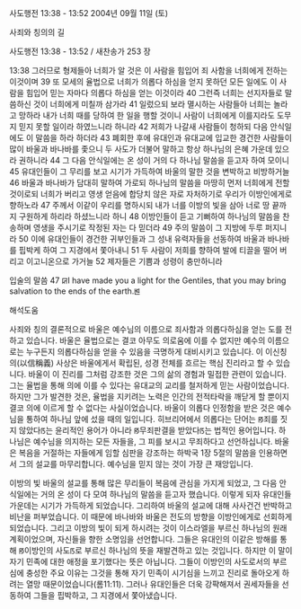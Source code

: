 사도행전 13:38 - 13:52 
2004년 09월 11일 (토)

사죄와 칭의의 길



사도행전 13:38 - 13:52 / 새찬송가 253 장


13:38 그러므로 형제들아 너희가 알 것은 이 사람을 힘입어 죄 사함을 너희에게 전하는 이것이며 39 또 모세의 율법으로 너희가 의롭다 하심을 얻지 못하던 모든 일에도 이 사람을 힘입어 믿는 자마다 의롭다 하심을 얻는 이것이라 40 그런즉 너희는 선지자들로 말씀하신 것이 너희에게 미칠까 삼가라 41 일렀으되 보라 멸시하는 사람들아 너희는 놀라고 망하라 내가 너희 때를 당하여 한 일을 행할 것이니 사람이 너희에게 이를지라도 도무지 믿지 못할 일이라 하였느니라 하니라 42 저희가 나갈새 사람들이 청하되 다음 안식일에도 이 말씀을 하라 하더라 43 폐회한 후에 유대인과 유대교에 입교한 경건한 사람들이 많이 바울과 바나바를 좇으니 두 사도가 더불어 말하고 항상 하나님의 은혜 가운데 있으라 권하니라 44 그 다음 안식일에는 온 성이 거의 다 하나님 말씀을 듣고자 하여 모이니 45 유대인들이 그 무리를 보고 시기가 가득하여 바울의 말한 것을 변박하고 비방하거늘 46 바울과 바나바가 담대히 말하여 가로되 하나님의 말씀을 마땅히 먼저 너희에게 전할 것이로되 너희가 버리고 영생 얻음에 합당치 않은 자로 자처하기로 우리가 이방인에게로 향하노라 47 주께서 이같이 우리를 명하시되 내가 너를 이방의 빛을 삼아 너로 땅 끝까지 구원하게 하리라 하셨느니라 하니 48 이방인들이 듣고 기뻐하여 하나님의 말씀을 찬송하며 영생을 주시기로 작정된 자는 다 믿더라 49 주의 말씀이 그 지방에 두루 퍼지니라 50 이에 유대인들이 경건한 귀부인들과 그 성내 유력자들을 선동하여 바울과 바나바를 핍박케 하여 그 지경에서 쫓아내니 51 두 사람이 저희를 향하여 발에 티끌을 떨어 버리고 이고니온으로 가거늘 52 제자들은 기쁨과 성령이 충만하니라

입술의 말씀
47 ꡒI have made you a light for the Gentiles, that you may bring salvation to the ends of the earth.ꡓ

해석도움





사죄와 칭의
결론적으로 바울은 예수님의 이름으로 죄사함과 의롭다하심을 얻는 도를 전하고 있습니다. 바울은 율법으로는 결코 아무도 의로움에 이를 수 없지만 예수의 이름으로는 누구든지 의롭다하심을 얻을 수 있음을 극명하게 대비시키고 있습니다. 이 이신칭의(以信稱義) 사상은 바울에게서 확립된, 성경 전체를 흐르는 핵심 진리라고 할 수 있습니다. 바울이 이 진리를 그처럼 강조한 것은 그의 삶의 경험과 밀접한 관련이 있습니다. 그는 율법을 통해 의에 이를 수 있다는 유대교의 교리를 철저하게 믿는 사람이었습니다. 하지만 그가 발견한 것은, 율법을 지키려는 노력은 인간의 전적타락을 깨닫게 할 뿐이지 결코 의에 이르게 할 수 없다는 사실이었습니다. 바울이 의롭다 인정함을 받은 것은 예수님을 통하여 하나님 앞에 섰을 때의 일입니다. 히브리어에서 의롭다는 단어는 ꡐ죄를 짓지 않았다ꡑ는 윤리적인 용어가 아니라 ꡐ무죄판결을 받았다ꡑ는 법적인 용어입니다. 하나님은 예수님을 의지하는 모든 자들을, 그 피를 보시고 무죄하다고 선언하십니다. 바울은 복음을 거절하는 자들에게 임할 심판을 강조하는 하박국 1장 5절의 말씀을 인용하면서 그의 설교를 마무리합니다. 예수님을 믿지 않는 것이 가장 큰 재앙입니다.  

이방의 빛
바울의 설교를 통해 많은 무리들이 복음에 관심을 가지게 되었고, 그 다음 안식일에는 거의 온 성이 다 모여 하나님의 말씀을 듣고자 했습니다. 이렇게 되자 유대인들 가운데는 시기가 가득하게 되었습니다. 그리하여 바울의 설교에 대해 사사건건 반박하고 비난을 퍼부었습니다. 이 때문에 바나바와 바울은 전도의 방향을 이방인에게로 선회하게 되었습니다. 그리고 이방의 빛이 되게 하시려는 것이 이스라엘을 부르신 하나님의 원래 계획이었으며, 자신들을 향한 소명임을 선언합니다. 그들은 유대인의 이같은 방해를 통해 ꡐ이방인의 사도ꡑ로 부르신 하나님의 뜻을 재발견하고 있는 것입니다. 하지만 이 말이 자기 민족에 대한 애정을 포기했다는 뜻은 아닙니다. 그들이 이방인의 사도로서의 부르심에 충성한 주요 이유는 그것을 통해 자기 민족이 시기심을 느끼고 진리로 돌아오게 하려는 열망 때문이었습니다(롬11:11). 그러나 유대인들은 더욱 강퍅해져서 권세자들을 선동하여 그들을 핍박하고, 그 지경에서 쫓아냈습니다.